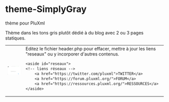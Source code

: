 # theme-SimplyGray
thème pour PluXml

Thème dans les tons gris plutôt dédié à du blog avec 2 ou 3 pages statiques.

<table><tr><td><img src="https://github.com/gcyrillus/theme-SimplyGray/blob/main/SimplyGray/preview.png?raw=true"></td><td>Editez le fichier header.php pour effacer, mettre à jour les liens "reseaux" ou y incorporer d'autres contenus.<pre><code>&lt;aside id="reseaux">
&lt;!-- liens réseaux -->
    &lt;a href="https://twitter.com/pluxml">TWITTER&lt;/a>
    &lt;a href="https://forum.pluxml.org/">FORUM&lt;/a>
    &lt;a href="https://ressources.pluxml.org/">RESSOURCES&lt;/a> 
&lt;/aside></code></pre></td></tr></table>
